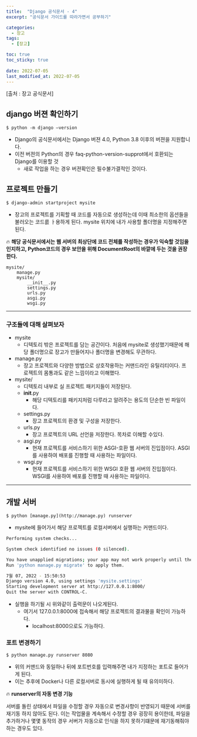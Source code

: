 ```yaml
---
title:  "Django 공식문서 - 4"
excerpt: "공식문서 가이드를 따라가면서 공부하기"

categories:
  - 장고
tags:
  - [장고]

toc: true
toc_sticky: true
 
date: 2022-07-05
last_modified_at: 2022-07-05
---
```

[출처 : 장고 공식문서]


## django 버젼 확인하기

 `$ python -m django —version`

- Django의 공식문서에서는 Django 버젼 4.0, Python 3.8 이후의 버젼을 지원합니다.
- 이전 버젼의 Python의 경우 faq-python-version-supprot에서 호환되는 Django를 이용할 것
    - 새로 작업을 하는 경우 버젼확인은 필수불가결적인 것이다.

## 프로젝트 만들기

`$ django-admin startproject mysite`

- 장고의 프로젝트를 기획할 때 코드를 자동으로 생성하는데 이때 최소한의 옵션들을 불러오는 코드릀 ㅏ용하게 된다. mysite 위치에 내가 사용할 폴더명을 지정해주면 된다.

<aside>

🔥 **해당 공식문서에서는 웹 서버의 최상단에 코드 전체를 작성하는 경우가 익숙할 것임을 인지하고, Python코드의 경우 보안을 위해 DocumentRoot의 바깥에 두는 것을 권장한다.**

</aside>

```
mysite/
    manage.py
    mysite/
        __init__.py
        settings.py
        urls.py
        asgi.py
        wsgi.py
```

---

### 구조들에 대해 살펴보자

- mysite
    - 디텍토리 밖은 프로젝트를 담는 공간이다. 처음에 mysite로 생성했기때문에 해당 폴더명으로 장고가 만들어지나 폴더명을 변경해도 무관하다.
- manage.py
    - 장고 프로젝트와 다양한 방법으로 상호작용하는 커맨드라인 유틸리티이다. 프로젝트의 몸통과도 같은 느낌이라고 이해했다.
- mysite/
    - 디텍토리 내부로 실 프로젝트 패키지들이 저장된다.
    - __init__.py
        - 해당 디텍토리를 패키지처럼 다루라고 알려주는 용도의 단순한 빈 파일이다.
    - settings.py
        - 장고 프로젝트의 환경 및 구성을 저장한다.
    - urls.py
        - 장고 프로젝트의 URL 선언을 저장한다. 목차로 이해할 수있다.
    - asgi.py
        - 현재 프로젝트를 서비스하기 위한 ASGI-호환 웹 서버의 진입점이다. ASGI를 사용하여 배포를 진행할 때 사용하는 파일이다.
    - wsgi.py
        - 현재 프로젝트를 서비스하기 위한 WSGI 호환 웹 서버의 진입점이다. WSGI를 사용하여 배포를 진행할 때 사용하는 파일이다.

---

## 개발 서버

`$ python [manage.py](http://manage.py) runserver`

- mysite에 들어가서 해당 프로젝트를 로컬서버에서 실행하는 커맨드이다.

```bash
Performing system checks...

System check identified no issues (0 silenced).

You have unapplied migrations; your app may not work properly until they are applied.
Run 'python manage.py migrate' to apply them.

7월 07, 2022 - 15:50:53
Django version 4.0, using settings 'mysite.settings'
Starting development server at http://127.0.0.1:8000/
Quit the server with CONTROL-C.
```

- 실행을 하기될 시 위와같이 출력문이 나오게된다.
    - 여기서 127.0.0.1:8000에 접속해서 해당 프로젝트의 결과물을 확인이 가능하다.
        - localhost:8000으로도 가능하다.

### 포트 변경하기

`$ python manage.py runserver 8080`

- 위의 커맨드와 동일하나 뒤에 포트번호를 입력해주면 내가 지정하는 포트로 들어가게 된다.
- 이는 추후에 Docker나 다른 로컬서버로 동시에 실행하게 될 때 유의미하다.

<aside>

🔥 **runserver의 자동 변경 기능**

서버를 돌린 상태에서 파일을 수정할 경우 자동으로 변경사항이 반영되기 때문에 서버를 재기동 하지 않아도 된다. 이는 작업물을 계속해서 수정할 경우 굉장히 용이한데, 파일을 추가하거나 몇몇 동작의 경우 서버가 자동으로 인식을 하지 못하기떄문에 재기동해줘야 하는 경우도 있다.

</aside>